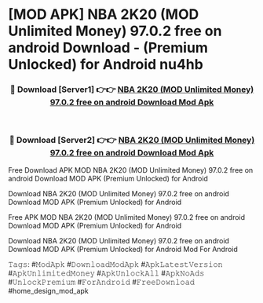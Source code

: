 # [MOD APK] NBA 2K20 (MOD Unlimited Money) 97.0.2 free on android Download - (Premium Unlocked) for Android nu4hb



<div align="center">
<h3>🔴 Download [Server1] 👉👉 <a href="https://momento.my/?title=NBA_2K20_(MOD_Unlimited_Money)_97.0.2_free_on_android_Download">NBA 2K20 (MOD Unlimited Money) 97.0.2 free on android Download Mod Apk</a></h3><br>

<h3>🔴 Download [Server2] 👉👉 <a href="https://momento.my/?title=NBA_2K20_(MOD_Unlimited_Money)_97.0.2_free_on_android_Download">NBA 2K20 (MOD Unlimited Money) 97.0.2 free on android Download Mod Apk</a></h3>
</div>



Free Download APK MOD NBA 2K20 (MOD Unlimited Money) 97.0.2 free on android Download MOD APK (Premium Unlocked) for Android

Download NBA 2K20 (MOD Unlimited Money) 97.0.2 free on android Download MOD APK (Premium Unlocked) for Android

Free APK MOD NBA 2K20 (MOD Unlimited Money) 97.0.2 free on android Download MOD APK (Premium Unlocked) for Android

Download NBA 2K20 (MOD Unlimited Money) 97.0.2 free on android Download MOD APK (Premium Unlocked) for Android Mod For Android

𝚃𝚊𝚐𝚜: #𝙼𝚘𝚍𝙰𝚙𝚔 #𝙳𝚘𝚠𝚗𝚕𝚘𝚊𝚍𝙼𝚘𝚍𝙰𝚙𝚔 #𝙰𝚙𝚔𝙻𝚊𝚝𝚎𝚜𝚝𝚅𝚎𝚛𝚜𝚒𝚘𝚗 #𝙰𝚙𝚔𝚄𝚗𝚕𝚒𝚖𝚒𝚝𝚎𝚍𝙼𝚘𝚗𝚎𝚢 #𝙰𝚙𝚔𝚄𝚗𝚕𝚘𝚌𝚔𝙰𝚕𝚕 #𝙰𝚙𝚔𝙽𝚘𝙰𝚍𝚜 #𝚄𝚗𝚕𝚘𝚌𝚔𝙿𝚛𝚎𝚖𝚒𝚞𝚖 #𝙵𝚘𝚛𝙰𝚗𝚍𝚛𝚘𝚒𝚍 #𝙵𝚛𝚎𝚎𝙳𝚘𝚠𝚗𝚕𝚘𝚊𝚍 #home_design_mod_apk
